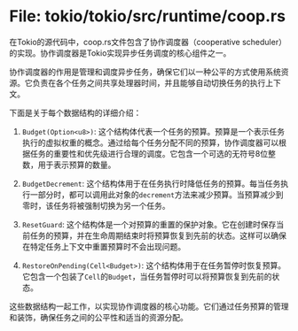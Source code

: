 # File: tokio/tokio/src/runtime/coop.rs

在Tokio的源代码中，coop.rs文件包含了协作调度器（cooperative scheduler）的实现。协作调度器是Tokio实现异步任务调度的核心组件之一。

协作调度器的作用是管理和调度异步任务，确保它们以一种公平的方式使用系统资源。它负责在各个任务之间共享处理器时间，并且能够自动切换任务的执行上下文。

下面是关于每个数据结构的详细介绍：

1. `Budget(Option<u8>)`: 这个结构体代表一个任务的预算。预算是一个表示任务执行的虚拟权重的概念。通过给每个任务分配不同的预算，协作调度器可以根据任务的重要性和优先级进行合理的调度。它包含一个可选的无符号8位整数，用于表示预算的数量。

2. `BudgetDecrement`: 这个结构体用于在任务执行时降低任务的预算。每当任务执行一部分时，都可以调用此对象的`decrement`方法来减少预算。当预算减少到零时，该任务将被强制切换为另一个任务。

3. `ResetGuard`: 这个结构体是一个对预算的重置的保护对象。它在创建时保存当前任务的预算，并在生命周期结束时将预算恢复到先前的状态。这样可以确保在特定任务上下文中重置预算时不会出现问题。

4. `RestoreOnPending(Cell<Budget>)`: 这个结构体用于在任务暂停时恢复预算。它包含一个包装了`Cell`的`Budget`，当任务暂停时可以将预算恢复到先前的状态。

这些数据结构一起工作，以实现协作调度器的核心功能。它们通过任务预算的管理和装饰，确保任务之间的公平性和适当的资源分配。

